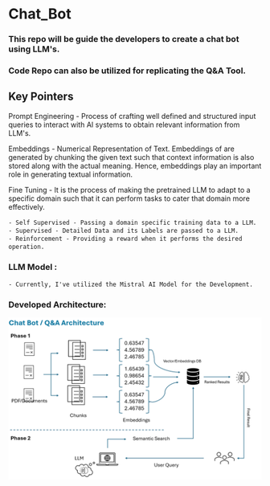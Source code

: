 # Chat_Bot
### This repo will be guide the developers to create a chat bot using LLM's.
### Code Repo can also be utilized for replicating the Q&A Tool.

## Key Pointers
Prompt Engineering - Process of crafting well defined and structured input queries to interact with AI systems to obtain relevant information from LLM's.

Embeddings - Numerical Representation of Text. Embeddings of are generated by chunking the given text such that context information is also stored along with the actual meaning. Hence, embeddings play an important role in generating textual information.

Fine Tuning - It is the process of making the pretrained LLM to adapt to a specific domain such that it can perform tasks to cater that domain more effectively.

    - Self Supervised - Passing a domain specific training data to a LLM.
    - Supervised - Detailed Data and its Labels are passed to a LLM.
    - Reinforcement - Providing a reward when it performs the desired operation. 

### LLM Model :
    - Currently, I've utilized the Mistral AI Model for the Development.

### Developed Architecture:
![Architecture](image.png)

